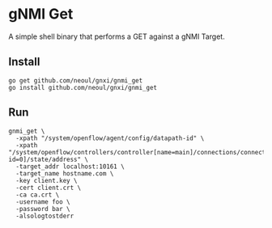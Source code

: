 # gNMI Get

A simple shell binary that performs a GET against a gNMI Target.

## Install

```
go get github.com/neoul/gnxi/gnmi_get
go install github.com/neoul/gnxi/gnmi_get
```

## Run

```
gnmi_get \
  -xpath "/system/openflow/agent/config/datapath-id" \
  -xpath "/system/openflow/controllers/controller[name=main]/connections/connection[aux-id=0]/state/address" \
  -target_addr localhost:10161 \
  -target_name hostname.com \
  -key client.key \
  -cert client.crt \
  -ca ca.crt \
  -username foo \
  -password bar \
  -alsologtostderr
```

